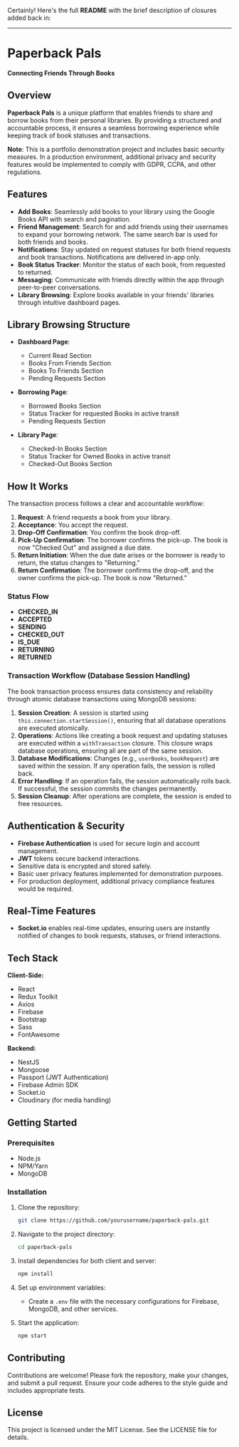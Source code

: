Certainly! Here's the full **README** with the brief description of closures added back in:

---

# Paperback Pals

**Connecting Friends Through Books**

## Overview

**Paperback Pals** is a unique platform that enables friends to share and borrow books from their personal libraries. By providing a structured and accountable process, it ensures a seamless borrowing experience while keeping track of book statuses and transactions.

**Note**: This is a portfolio demonstration project and includes basic security measures. In a production environment, additional privacy and security features would be implemented to comply with GDPR, CCPA, and other regulations.

## Features

- **Add Books**: Seamlessly add books to your library using the Google Books API with search and pagination.
- **Friend Management**: Search for and add friends using their usernames to expand your borrowing network. The same search bar is used for both friends and books.
- **Notifications**: Stay updated on request statuses for both friend requests and book transactions. Notifications are delivered in-app only.
- **Book Status Tracker**: Monitor the status of each book, from requested to returned.
- **Messaging**: Communicate with friends directly within the app through peer-to-peer conversations.
- **Library Browsing**: Explore books available in your friends' libraries through intuitive dashboard pages.

## Library Browsing Structure

- **Dashboard Page**:
  - Current Read Section
  - Books From Friends Section
  - Books To Friends Section
  - Pending Requests Section

- **Borrowing Page**:
  - Borrowed Books Section
  - Status Tracker for requested Books in active transit
  - Pending Requests Section

- **Library Page**:
  - Checked-In Books Section
  - Status Tracker for Owned Books in active transit
  - Checked-Out Books Section

## How It Works

The transaction process follows a clear and accountable workflow:

1. **Request**: A friend requests a book from your library.
2. **Acceptance**: You accept the request.
3. **Drop-Off Confirmation**: You confirm the book drop-off.
4. **Pick-Up Confirmation**: The borrower confirms the pick-up. The book is now "Checked Out" and assigned a due date.
5. **Return Initiation**: When the due date arises or the borrower is ready to return, the status changes to "Returning."
6. **Return Confirmation**: The borrower confirms the drop-off, and the owner confirms the pick-up. The book is now "Returned."

### Status Flow
- **CHECKED_IN**
- **ACCEPTED**
- **SENDING**
- **CHECKED_OUT**
- **IS_DUE**
- **RETURNING**
- **RETURNED**

### Transaction Workflow (Database Session Handling)

The book transaction process ensures data consistency and reliability through atomic database transactions using MongoDB sessions:

1. **Session Creation**: A session is started using `this.connection.startSession()`, ensuring that all database operations are executed atomically.
2. **Operations**: Actions like creating a book request and updating statuses are executed within a `withTransaction` closure. This closure wraps database operations, ensuring all are part of the same session.
3. **Database Modifications**: Changes (e.g., `userBooks`, `bookRequest`) are saved within the session. If any operation fails, the session is rolled back.
4. **Error Handling**: If an operation fails, the session automatically rolls back. If successful, the session commits the changes permanently.
5. **Session Cleanup**: After operations are complete, the session is ended to free resources.

## Authentication & Security

- **Firebase Authentication** is used for secure login and account management.
- **JWT** tokens secure backend interactions.
- Sensitive data is encrypted and stored safely.
- Basic user privacy features implemented for demonstration purposes.
- For production deployment, additional privacy compliance features would be required.

## Real-Time Features

- **Socket.io** enables real-time updates, ensuring users are instantly notified of changes to book requests, statuses, or friend interactions.

## Tech Stack

**Client-Side:**
- React
- Redux Toolkit
- Axios
- Firebase
- Bootstrap
- Sass
- FontAwesome

**Backend:**
- NestJS
- Mongoose
- Passport (JWT Authentication)
- Firebase Admin SDK
- Socket.io
- Cloudinary (for media handling)

## Getting Started

### Prerequisites
- Node.js
- NPM/Yarn
- MongoDB

### Installation
1. Clone the repository:
   ```bash
   git clone https://github.com/yourusername/paperback-pals.git
   ```
2. Navigate to the project directory:
   ```bash
   cd paperback-pals
   ```
3. Install dependencies for both client and server:
   ```bash
   npm install
   ```
4. Set up environment variables:
   - Create a `.env` file with the necessary configurations for Firebase, MongoDB, and other services.

5. Start the application:
   ```bash
   npm start
   ```

## Contributing

Contributions are welcome! Please fork the repository, make your changes, and submit a pull request. Ensure your code adheres to the style guide and includes appropriate tests.

## License

This project is licensed under the MIT License. See the LICENSE file for details.



